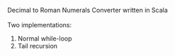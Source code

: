  Decimal to Roman Numerals Converter written in Scala <br /> <br />
 Two implementations:
 1. Normal while-loop
 2. Tail recursion
